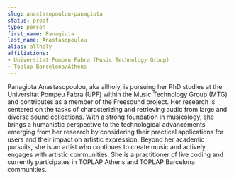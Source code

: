 ```yaml
---
slug: anastasopoulou-panagiota
status: proof
type: person
first_name: Panagiota
last_name: Anastasopoulou
alias: allholy
affiliations:
- Universitat Pompeu Fabra (Music Technology Group)
- Toplap Barcelona/Athens
---
```


Panagiota Anastasopoulou, aka allholy, is pursuing her PhD studies at the Universitat Pompeu Fabra (UPF) 
within the Music Technology Group (MTG) and contributes as a member of the Freesound project. 
Her research is centered on the tasks of characterizing and retrieving audio
from large and diverse sound collections. With a strong foundation in musicology, she brings a
humanistic perspective to the technological advancements emerging from her research by
considering their practical applications for users and their impact on artistic expression.
Beyond her academic pursuits, she is an artist who continues to create music and actively
engages with artistic communities. She is a practitioner of live coding and currently
participates in TOPLAP Athens and TOPLAP Barcelona communities.

